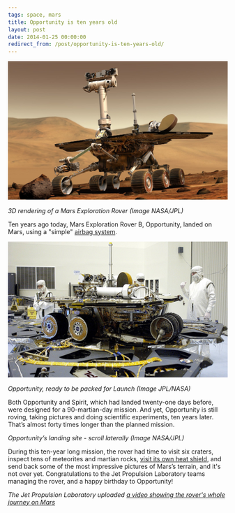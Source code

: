 ```yaml
---
tags: space, mars
title: Opportunity is ten years old
layout: post
date: 2014-01-25 00:00:00
redirect_from: /post/opportunity-is-ten-years-old/
---
```


![Mars Exploration Rover][1]

*3D rendering of a Mars Exploration Rover (Image NASA/JPL)*

Ten years ago today, Mars Exploration Rover B, Opportunity, landed on Mars, using a "simple" [airbag system][2].



![Opportunity stowed][3]

*Opportunity, ready to be packed for Launch (Image JPL/NASA)*

Both Opportunity and Spirit, which had landed twenty-one days before, were designed for a 90-martian-day mission. And yet, Opportunity is still roving, taking pictures and doing scientific experiments, ten years later. That’s almost forty times longer than the planned mission.




*Opportunity’s landing site - scroll laterally (Image NASA/JPL)*

During this ten-year long mission, the rover had time to visit six craters, inspect tens of meteorites and martian rocks, [visit its own heat shield][4], and send back some of the most impressive pictures of Mars’s terrain, and it's not over yet. Congratulations to the Jet Propulsion Laboratory teams managing the rover, and a happy birthday to Opportunity! 

*The Jet Propulsion Laboratory uploaded [a video showing the rover's whole journey on Mars][5]*

[1]: /static/media/2014/01/img-1390594299625-raw.jpg
[2]: http://www.youtube.com/watch?v=XRCIzZHpFtY
[3]: /static/media/2014/01/img-1390594653986-raw.jpg
[4]: http://en.wikipedia.org/wiki/Opportunity_(rover)#Heat_Shield_Rock_and_stuck_in_sand
[5]: https://www.youtube.com/watch?v=ha8GPZsMl8Y